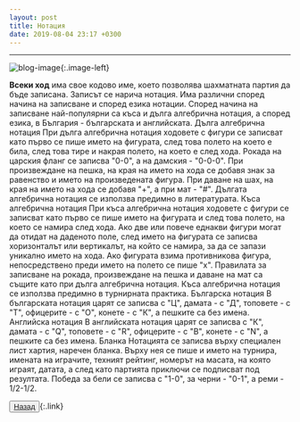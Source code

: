 ```yaml
---
layout: post
title: Нотация
date: 2019-08-04 23:17 +0300
---
```


---
![blog-image]({{site.baseurl}}/images/blog-2.jpg){:.image-left}
<p>
<b>Всеки ход</b> има свое кодово име, което позволява шахматната партия да бъде записана. Записът се нарича нотация. Има различни според начина на записване и според езика нотации. Според начина на записване най-популярни са къса и дълга алгебрична нотация, а според езика, в България - българската и английската.
Дълга алгебрична нотация
При дълга алгебрична нотация ходовете с фигури се записват като първо се пише името на фигурата, след това полето на което е била, след това тире и накрая полето, на което е след хода. Рокада на царския фланг се записва "0-0", а на дамския - "0-0-0". При произвеждане на пешка, на края на името на хода се добавя знак за равенство и името на произведената фигура. При даване на шах, на края на името на хода се добавя "+", а при мат - "#". Дългата алгебрична нотация се използва предимно в литературата.
Къса алгебрична нотация
При къса алгебрична нотация ходовете с фигури се записват като първо се пише името на фигурата и след това полето, на което се намира след хода. Ако две или повече еднакви фигури могат да отидат на даденото поле, след името на фигурата се записва хоризонталът или вертикалът, на който се намира, за да се запази уникално името на хода. Ако фигурата взима противникова фигура, непосредствено преди името на полето се пише "х". Правилата за записване на рокада, произвеждане на пешка и даване на мат са същите като при дълга алгебрична нотация. Къса алгебрична нотация се използва предимно в турнирната практика.
Българска нотация
В българската нотация царят се записва с "Ц", дамата - с "Д", топовете - с "Т", офицерите - с "О", конете - с "К", а пешките са без имена.
Английска нотация
В английската нотация царят се записва с "К", дамата - с "Q", топовете - с "R", офицерите - с "B", конете - с "N", а пешките са без имена.
Бланка
Нотацията се записва върху специален лист хартия, наречен бланка. Върху нея се пише и името на турнира, имената на играчите, техният рейтинг, номерът на масата, на която играят, датата, а след като партията приключи се подписват под резултата. Победа за бели се записва с "1-0", за черни - "0-1", а реми - 1/2-1/2.</p>
<button><a href="{{site.baseurl}}/blog/">Назад</a></button>{:.link}